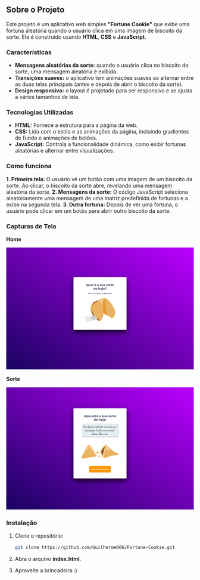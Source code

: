 ## Sobre o Projeto

Este projeto é um aplicativo web simples **"Fortune Cookie"** que exibe uma fortuna aleatória quando o usuário clica em uma imagem de biscoito da sorte. Ele é construído usando **HTML**, **CSS** e **JavaScript**.

### Características

- **Mensagens aleatórias da sorte:** quando o usuário clica no biscoito da sorte, uma mensagem aleatória é exibida.
- **Transições suaves:** o aplicativo tem animações suaves ao alternar entre as duas telas principais (antes e depois de abrir o biscoito da sorte).
- **Design responsivo:** o layout é projetado para ser responsivo e se ajusta a vários tamanhos de tela.

### Tecnologias Utilizadas

- **HTML:** Fornece a estrutura para a página da web.
- **CSS:** Lida com o estilo e as animações da página, incluindo gradientes de fundo e animações de botões.
- **JavaScript:** Controla a funcionalidade dinâmica, como exibir fortunas aleatórias e alternar entre visualizações.

### Como funciona

**1. Primeira tela:** O usuário vê um botão com uma imagem de um biscoito da sorte. Ao clicar, o biscoito da sorte abre, revelando uma mensagem aleatória da sorte.
**2. Mensagens da sorte:** O código JavaScript seleciona aleatoriamente uma mensagem de uma matriz predefinida de fortunas e a exibe na segunda tela.
**3. Outra fortuna:** Depois de ver uma fortuna, o usuário pode clicar em um botão para abrir outro biscoito da sorte.

### Capturas de Tela

**Home**

![Home-image]

**Sorte**

![Sorte-image]

### Instalação

1. Clone o repositório:

   ```sh
   git clone https://github.com/Guilherme006/Fortune-Cookie.git
   ```

2. Abra o arquivo **index.html**.
3. Aproveite a brincadeira :)

<!-- Images -->
[Home-image]: /images/Home.png
[Sorte-image]: /images/Sorte.png
